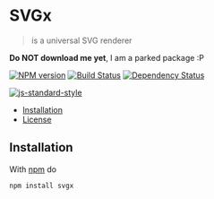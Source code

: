 # SVGx

> is a universal SVG renderer

**Do NOT download me yet**, I am a parked package :P

[![NPM version](https://badge.fury.io/js/svgx.svg)](http://badge.fury.io/js/svgx) [![Build Status](https://travis-ci.org/fibo/svgx.svg?branch=master)](https://travis-ci.org/fibo/svgx?branch=master) [![Dependency Status](https://david-dm.org/fibo/svgx.svg)](https://david-dm.org/fibo/svgx)

[![js-standard-style](https://cdn.rawgit.com/feross/standard/master/badge.svg)](https://github.com/feross/standard)

* [Installation](#installation)
* [License](#license)

## Installation

With [npm](https://npmjs.org/) do

```bash
npm install svgx
```

